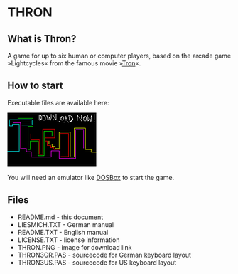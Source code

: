 # THRON

## What is Thron?

A game for up to six human or computer players, based on the arcade game »Lightcycles« from the famous movie »[Tron](https://www.imdb.com/title/tt0084827/)«.

## How to start

Executable files are available here:

[![Thron - download now!](THRON.PNG)](http://turbo.elitepiraten.de/thron3.zip)

You will need an emulator like [DOSBox](https://www.dosbox.com) to start the game.

## Files

* README.md - this document
* LIESMICH.TXT - German manual
* README.TXT - English manual
* LICENSE.TXT - license information
* THRON.PNG - image for download link
* THRON3GR.PAS - sourcecode for German keyboard layout
* THRON3US.PAS - sourcecode for US keyboard layout
